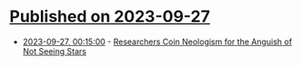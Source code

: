 # [Published on 2023-09-27](index.md)

* [2023-09-27, 00:15:00](https://soylentnews.org/article.pl?sid=23/09/26/0534201&from=rss) - [Researchers Coin Neologism for the Anguish of Not Seeing Stars](https://soylentnews.org/article.pl?sid=23/09/26/0534201&from=rss)
